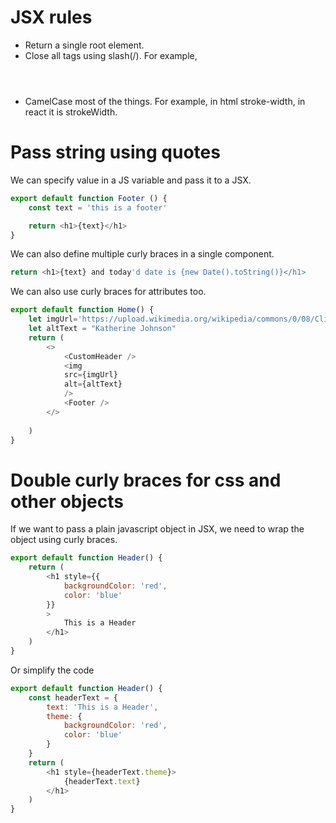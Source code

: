 # JSX rules
* Return a single root element.
* Close all tags using slash(/). For example, <Header />
* CamelCase most of the things. For example, in html stroke-width, in react it is strokeWidth.

# Pass string using quotes
We can specify value in a JS variable and pass it to a JSX.
```javascript
export default function Footer () {
    const text = 'this is a footer'

    return <h1>{text}</h1>
}
```
We can also define multiple curly braces in a single component.
```javascript
return <h1>{text} and today'd date is {new Date().toString()}</h1>
```
We can also use curly braces for attributes too.
```javascript
export default function Home() {
    let imgUrl='https://upload.wikimedia.org/wikipedia/commons/0/08/Cliff_Thorburn.jpg'
    let altText = "Katherine Johnson"
    return (
        <>
            <CustomHeader />
            <img
            src={imgUrl}
            alt={altText}
            />
            <Footer />
        </>
        
    )
}
```
# Double curly braces for css and other objects
If we want to pass a plain javascript object in JSX, we need to wrap the object using curly braces.
```javascript
export default function Header() {
    return (
        <h1 style={{
            backgroundColor: 'red',
            color: 'blue'
        }}
        >
            This is a Header
        </h1>
    )
}
```
Or simplify the code
```javascript
export default function Header() {
    const headerText = {
        text: 'This is a Header',
        theme: {
            backgroundColor: 'red',
            color: 'blue'
        }
    }
    return (
        <h1 style={headerText.theme}>
            {headerText.text}
        </h1>
    )
}
```
